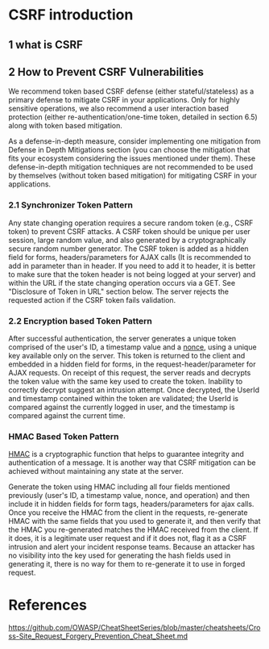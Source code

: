 # CSRF introduction
## 1 what is CSRF
## 2 How to Prevent CSRF Vulnerabilities
We recommend token based CSRF defense (either stateful/stateless) as a primary defense to mitigate CSRF in your applications. Only for highly sensitive operations, we also recommend a user interaction based protection (either re-authentication/one-time token, detailed in section 6.5) along with token based mitigation.

As a defense-in-depth measure, consider implementing one mitigation from Defense in Depth Mitigations section (you can choose the mitigation that fits your ecosystem considering the issues mentioned under them). These defense-in-depth mitigation techniques are not recommended to be used by themselves (without token based mitigation) for mitigating CSRF in your applications.
### 2.1 Synchronizer Token Pattern
Any state changing operation requires a secure random token (e.g., CSRF token) to prevent CSRF attacks. A CSRF token should be unique per user session, large random value, and also generated by a cryptographically secure random number generator. The CSRF token is added as a hidden field for forms, headers/parameters for AJAX calls (It is recommended to add in parameter than in header. If you need to add it to header, it is better to make sure that the token header is not being logged at your server) and within the URL if the state changing operation occurs via a GET. See "Disclosure of Token in URL" section below. The server rejects the requested action if the CSRF token fails validation.
### 2.2 Encryption based Token Pattern
After successful authentication, the server generates a unique token comprised of the user's ID, a timestamp value and a [nonce](http://en.wikipedia.org/wiki/Cryptographic_nonce), using a unique key available only on the server. This token is returned to the client and embedded in a hidden field for forms, in the request-header/parameter for AJAX requests. On receipt of this request, the server reads and decrypts the token value with the same key used to create the token. Inability to correctly decrypt suggest an intrusion attempt. Once decrypted, the UserId and timestamp contained within the token are validated; the UserId is compared against the currently logged in user, and the timestamp is compared against the current time.
### HMAC Based Token Pattern
[HMAC](https://en.wikipedia.org/wiki/HMAC) is a cryptographic function that helps to guarantee integrity and authentication of a message. It is another way that CSRF mitigation can be achieved without maintaining any state at the server. 

Generate the token using HMAC including all four fields mentioned previously (user's ID, a timestamp value, nonce, and operation) and then include it in hidden fields for form tags, headers/parameters for ajax calls. Once you receive the HMAC from the client in the requests, re-generate HMAC with the same fields that you used to generate it, and then verify that the HMAC you re-generated matches the HMAC received from the client. If it does, it is a legitimate user request and if it does not, flag it as a CSRF intrusion and alert your incident response teams. Because an attacker has no visibility into the key used for generating the hash fields used in generating it, there is no way for them to re-generate it to use in forged request.

# References
<https://github.com/OWASP/CheatSheetSeries/blob/master/cheatsheets/Cross-Site_Request_Forgery_Prevention_Cheat_Sheet.md>
